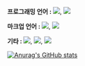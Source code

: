 

<p1><strong>프로그래밍 언어 :  </strong></p1><img src="https://img.shields.io/badge/javascript-000000.svg?style=flat&logo=javascript&logoColor=F7DF1E" />, <img src="https://img.shields.io/badge/python-000000.svg?style=flat&logo=python&logoColor=3776AB" />

<p1><strong>마크업 언어 :  </strong></p1><img src="https://img.shields.io/badge/HTML5-000000.svg?style=flat&logo=html5&logoColor=E34F26" />, <img src="https://img.shields.io/badge/CSS3-000000.svg?style=flat&logo=css3&logoColor=1572B6" />

<p1><strong>기타 :  </strong></p1><img src="https://img.shields.io/badge/nodejs-000000.svg?style=flat&logo=nodedotjs&logoColor=5FA04E" />, <img src="https://img.shields.io/badge/json-000000.svg?style=flat&logo=json&logoColor=ffffff" />, <img src="https://img.shields.io/badge/mysql-000000.svg?style=flat&logo=mysql&logoColor=4479A1" />


[![Anurag's GitHub stats](https://github-readme-stats.vercel.app/api?username=EFCTO)](https://github.com/EFCTO/github-readme-stats)
